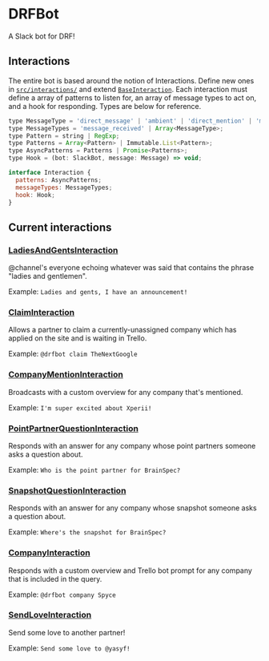 # DRFBot

A Slack bot for DRF!

## Interactions

The entire bot is based around the notion of Interactions. Define new ones in [`src/interactions/`](./src/interactions/) and extend [`BaseInteraction`](./src/interactions/base.js). Each interaction must define a array of patterns to listen for, an array of message types to act on, and a hook for responding. Types are below for reference.

```javascript
type MessageType = 'direct_message' | 'ambient' | 'direct_mention' | 'mention';
type MessageTypes = 'message_received' | Array<MessageType>;
type Pattern = string | RegExp;
type Patterns = Array<Pattern> | Immutable.List<Pattern>;
type AsyncPatterns = Patterns | Promise<Patterns>;
type Hook = (bot: SlackBot, message: Message) => void;

interface Interaction {
  patterns: AsyncPatterns;
  messageTypes: MessageTypes;
  hook: Hook;
}
```

## Current interactions

### [LadiesAndGentsInteraction](./src/interactions/ladies_and_gents.js)

@channel's everyone echoing whatever was said that contains the phrase "ladies and gentlemen".

Example: `Ladies and gents, I have an announcement!`

### [ClaimInteraction](./src/interactions/claim.js)

Allows a partner to claim a currently-unassigned company which has applied on the site and is waiting in Trello.

Example: `@drfbot claim TheNextGoogle`

### [CompanyMentionInteraction](./src/interactions/company_mention.js)

Broadcasts with a custom overview for any company that's mentioned.

Example: `I'm super excited about Xperii!`

### [PointPartnerQuestionInteraction](./src/interactions/point_partner_question.js)

Responds with an answer for any company whose point partners someone asks a question about.

Example: `Who is the point partner for BrainSpec?`

### [SnapshotQuestionInteraction](./src/interactions/snapshot_question.js)

Responds with an answer for any company whose snapshot someone asks a question about.

Example: `Where's the snapshot for BrainSpec?`

### [CompanyInteraction](./src/interactions/company_question.js)

Responds with a custom overview and Trello bot prompt for any company that is included in the query.

Example: `@drfbot company Spyce`

### [SendLoveInteraction](./src/interactions/send_love.js)

Send some love to another partner!

Example: `Send some love to @yasyf!`
